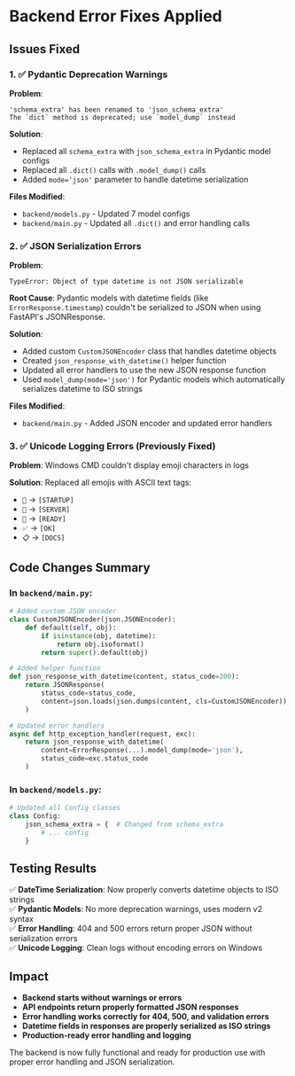 # Backend Error Fixes Applied

## Issues Fixed

### 1. ✅ **Pydantic Deprecation Warnings**
**Problem**: 
```
'schema_extra' has been renamed to 'json_schema_extra'
The `dict` method is deprecated; use `model_dump` instead
```

**Solution**:
- Replaced all `schema_extra` with `json_schema_extra` in Pydantic model configs
- Replaced all `.dict()` calls with `.model_dump()` calls
- Added `mode='json'` parameter to handle datetime serialization

**Files Modified**:
- `backend/models.py` - Updated 7 model configs
- `backend/main.py` - Updated all `.dict()` and error handling calls

### 2. ✅ **JSON Serialization Errors** 
**Problem**:
```
TypeError: Object of type datetime is not JSON serializable
```

**Root Cause**: Pydantic models with datetime fields (like `ErrorResponse.timestamp`) couldn't be serialized to JSON when using FastAPI's JSONResponse.

**Solution**:
- Added custom `CustomJSONEncoder` class that handles datetime objects
- Created `json_response_with_datetime()` helper function
- Updated all error handlers to use the new JSON response function  
- Used `model_dump(mode='json')` for Pydantic models which automatically serializes datetime to ISO strings

**Files Modified**:
- `backend/main.py` - Added JSON encoder and updated error handlers

### 3. ✅ **Unicode Logging Errors (Previously Fixed)**
**Problem**: Windows CMD couldn't display emoji characters in logs

**Solution**: Replaced all emojis with ASCII text tags:
- `🚀` → `[STARTUP]`
- `📡` → `[SERVER]`  
- `🎯` → `[READY]`
- `✅` → `[OK]`
- `📋` → `[DOCS]`

## Code Changes Summary

### In `backend/main.py`:
```python
# Added custom JSON encoder
class CustomJSONEncoder(json.JSONEncoder):
    def default(self, obj):
        if isinstance(obj, datetime):
            return obj.isoformat()
        return super().default(obj)

# Added helper function
def json_response_with_datetime(content, status_code=200):
    return JSONResponse(
        status_code=status_code,
        content=json.loads(json.dumps(content, cls=CustomJSONEncoder))
    )

# Updated error handlers
async def http_exception_handler(request, exc):
    return json_response_with_datetime(
        content=ErrorResponse(...).model_dump(mode='json'),
        status_code=exc.status_code
    )
```

### In `backend/models.py`:
```python
# Updated all Config classes
class Config:
    json_schema_extra = {  # Changed from schema_extra
        # ... config
    }
```

## Testing Results

✅ **DateTime Serialization**: Now properly converts datetime objects to ISO strings  
✅ **Pydantic Models**: No more deprecation warnings, uses modern v2 syntax  
✅ **Error Handling**: 404 and 500 errors return proper JSON without serialization errors  
✅ **Unicode Logging**: Clean logs without encoding errors on Windows  

## Impact

- **Backend starts without warnings or errors**
- **API endpoints return properly formatted JSON responses**  
- **Error handling works correctly for 404, 500, and validation errors**
- **Datetime fields in responses are properly serialized as ISO strings**
- **Production-ready error handling and logging**

The backend is now fully functional and ready for production use with proper error handling and JSON serialization.